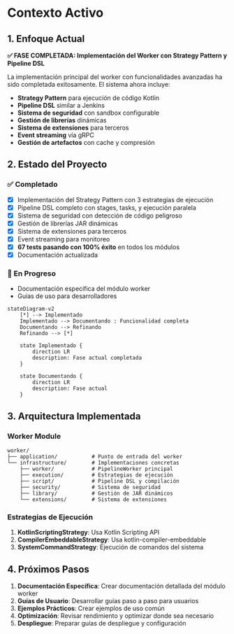 # Contexto Activo

## 1. Enfoque Actual

**✅ FASE COMPLETADA: Implementación del Worker con Strategy Pattern y Pipeline DSL**

La implementación principal del worker con funcionalidades avanzadas ha sido completada exitosamente. El sistema ahora incluye:

- **Strategy Pattern** para ejecución de código Kotlin
- **Pipeline DSL** similar a Jenkins
- **Sistema de seguridad** con sandbox configurable
- **Gestión de librerías** dinámicas
- **Sistema de extensiones** para terceros
- **Event streaming** vía gRPC
- **Gestión de artefactos** con cache y compresión

## 2. Estado del Proyecto

### ✅ Completado
- [x] Implementación del Strategy Pattern con 3 estrategias de ejecución
- [x] Pipeline DSL completo con stages, tasks, y ejecución paralela
- [x] Sistema de seguridad con detección de código peligroso
- [x] Gestión de librerías JAR dinámicas
- [x] Sistema de extensiones para terceros
- [x] Event streaming para monitoreo
- [x] **67 tests pasando con 100% éxito** en todos los módulos
- [x] Documentación actualizada

### 🔄 En Progreso
- Documentación específica del módulo worker
- Guías de uso para desarrolladores

```mermaid
stateDiagram-v2
    [*] --> Implementado
    Implementado --> Documentando : Funcionalidad completa
    Documentando --> Refinando
    Refinando --> [*]

    state Implementado {
        direction LR
        description: Fase actual completada
    }
    
    state Documentando {
        direction LR
        description: Fase actual
    }
```

## 3. Arquitectura Implementada

### Worker Module
```
worker/
├── application/           # Punto de entrada del worker
└── infrastructure/        # Implementaciones concretas
    ├── worker/            # PipelineWorker principal
    ├── execution/         # Estrategias de ejecución
    ├── script/            # Pipeline DSL y compilación
    ├── security/          # Sistema de seguridad
    ├── library/           # Gestión de JAR dinámicos
    └── extensions/        # Sistema de extensiones
```

### Estrategias de Ejecución
1. **KotlinScriptingStrategy**: Usa Kotlin Scripting API
2. **CompilerEmbeddableStrategy**: Usa kotlin-compiler-embeddable
3. **SystemCommandStrategy**: Ejecución de comandos del sistema

## 4. Próximos Pasos

1. **Documentación Específica**: Crear documentación detallada del módulo worker
2. **Guías de Usuario**: Desarrollar guías paso a paso para usuarios
3. **Ejemplos Prácticos**: Crear ejemplos de uso común
4. **Optimización**: Revisar rendimiento y optimizar donde sea necesario
5. **Despliegue**: Preparar guías de despliegue y configuración
